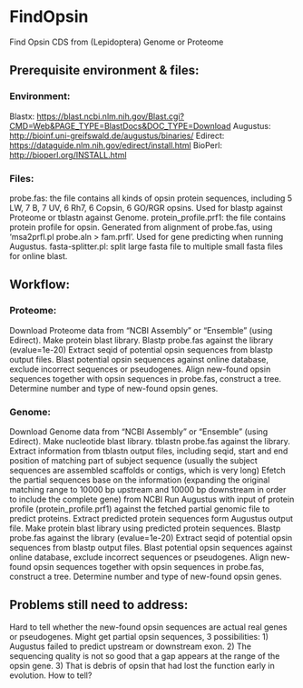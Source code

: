 # FindOpsin
Find Opsin CDS from (Lepidoptera) Genome or Proteome
## Prerequisite environment & files:
### Environment:
Blastx: https://blast.ncbi.nlm.nih.gov/Blast.cgi?CMD=Web&PAGE_TYPE=BlastDocs&DOC_TYPE=Download
Augustus: http://bioinf.uni-greifswald.de/augustus/binaries/
Edirect: https://dataguide.nlm.nih.gov/edirect/install.html
BioPerl: http://bioperl.org/INSTALL.html
### Files:
probe.fas: the file contains all kinds of opsin protein sequences, including 5 LW, 7 B, 7 UV, 6 Rh7, 6 Copsin, 6 GO/RGR opsins. Used for blastp against Proteome or tblastn against Genome.
protein_profile.prf1: the file contains protein profile for opsin. Generated from alignment of probe.fas, using ‘msa2prfl.pl probe.aln > fam.prfl’. Used for gene predicting when running Augustus.
fasta-splitter.pl: split large fasta file to multiple small fasta files for online blast.

## Workflow:
### Proteome:
Download Proteome data from “NCBI Assembly” or “Ensemble” (using Edirect).
Make protein blast library.
Blastp probe.fas against the library (evalue=1e-20)
Extract seqid of potential opsin sequences from blastp output files.
Blast potential opsin sequences against online database, exclude incorrect sequences or pseudogenes.
Align new-found opsin sequences together with opsin sequences in probe.fas, construct a tree.
Determine number and type of new-found opsin genes.
### Genome:
Download Genome data from “NCBI Assembly” or “Ensemble” (using Edirect).
Make nucleotide blast library.
tblastn probe.fas against the library.
Extract information from tblastn output files, including seqid, start and end position of matching part of subject sequence (usually the subject sequences are assembled scaffolds or contigs, which is very long)
Efetch the partial sequences base on the information (expanding the original matching range to 10000 bp upstream and 10000 bp downstream in order to include the complete gene) from NCBI
Run Augustus with input of protein profile (protein_profile.prf1) against the fetched partial genomic file to predict proteins.
Extract predicted protein sequences form Augustus output file.
Make protein blast library using predicted protein sequences.
Blastp probe.fas against the library (evalue=1e-20)
Extract seqid of potential opsin sequences from blastp output files.
Blast potential opsin sequences against online database, exclude incorrect sequences or pseudogenes.
Align new-found opsin sequences together with opsin sequences in probe.fas, construct a tree.
Determine number and type of new-found opsin genes.

## Problems still need to address:
Hard to tell whether the new-found opsin sequences are actual real genes or pseudogenes.
Might get partial opsin sequences, 3 possibilities: 1) Augustus failed to predict upstream or downstream exon. 2) The sequencing quality is not so good that a gap appears at the range of the opsin gene. 3) That is debris of opsin that had lost the function early in evolution. How to tell?

